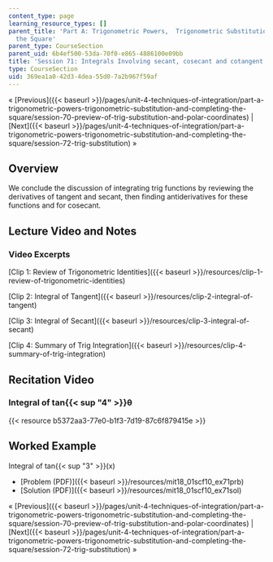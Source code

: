 ```yaml
---
content_type: page
learning_resource_types: []
parent_title: 'Part A: Trigonometric Powers,  Trigonometric Substitution and Completing
  the Square'
parent_type: CourseSection
parent_uid: 6b4ef500-53da-70f0-e865-4886100e09bb
title: 'Session 71: Integrals Involving secant, cosecant and cotangent'
type: CourseSection
uid: 369ea1a0-42d3-4dea-55d0-7a2b967f59af
---
```


« [Previous]({{< baseurl >}}/pages/unit-4-techniques-of-integration/part-a-trigonometric-powers-trigonometric-substitution-and-completing-the-square/session-70-preview-of-trig-substitution-and-polar-coordinates) | [Next]({{< baseurl >}}/pages/unit-4-techniques-of-integration/part-a-trigonometric-powers-trigonometric-substitution-and-completing-the-square/session-72-trig-substitution) »

Overview
--------

We conclude the discussion of integrating trig functions by reviewing the derivatives of tangent and secant, then finding antiderivatives for these functions and for cosecant.

Lecture Video and Notes
-----------------------

### Video Excerpts

[Clip 1: Review of Trigonometric Identities]({{< baseurl >}}/resources/clip-1-review-of-trigonometric-identities)

[Clip 2: Integral of Tangent]({{< baseurl >}}/resources/clip-2-integral-of-tangent)

[Clip 3: Integral of Secant]({{< baseurl >}}/resources/clip-3-integral-of-secant)

[Clip 4: Summary of Trig Integration]({{< baseurl >}}/resources/clip-4-summary-of-trig-integration)

Recitation Video
----------------

### Integral of tan{{< sup "4" >}}θ

{{< resource b5372aa3-77e0-b1f3-7d19-87c6f879415e >}}

Worked Example
--------------

Integral of tan{{< sup "3" >}}(x)

*   [Problem (PDF)]({{< baseurl >}}/resources/mit18_01scf10_ex71prb)
*   [Solution (PDF)]({{< baseurl >}}/resources/mit18_01scf10_ex71sol)

« [Previous]({{< baseurl >}}/pages/unit-4-techniques-of-integration/part-a-trigonometric-powers-trigonometric-substitution-and-completing-the-square/session-70-preview-of-trig-substitution-and-polar-coordinates) | [Next]({{< baseurl >}}/pages/unit-4-techniques-of-integration/part-a-trigonometric-powers-trigonometric-substitution-and-completing-the-square/session-72-trig-substitution) »